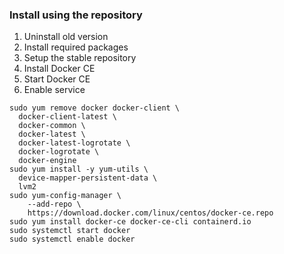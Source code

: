 ### Install using the repository
1. Uninstall old version
2. Install required packages
3. Setup the stable repository
4. Install Docker CE
5. Start Docker CE
6. Enable service

```
sudo yum remove docker docker-client \
  docker-client-latest \
  docker-common \
  docker-latest \
  docker-latest-logrotate \
  docker-logrotate \
  docker-engine
sudo yum install -y yum-utils \
  device-mapper-persistent-data \
  lvm2
sudo yum-config-manager \
    --add-repo \
    https://download.docker.com/linux/centos/docker-ce.repo
sudo yum install docker-ce docker-ce-cli containerd.io
sudo systemctl start docker
sudo systemctl enable docker
```

